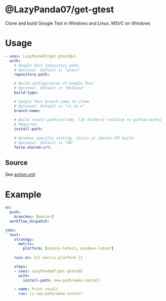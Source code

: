 # @LazyPanda07/get-gtest
Clone and build Google Test in Windows and Linux. MSVC on Windows

# Usage
```yaml
- uses: LazyPanda07/get-gtest@v1
  with:
    # Google Test repository path.
    # Optional. Default is "gtest"
    repository-path:

    # Build configuration of Google Test
    # Optional. Default is "Release"
    build-type:

    # Google Test branch name to clone
    # Optional. Default is "v1.14.x"
    branch-name:
      
    # Build result path(include, lib folders) relative to github.workspace
    # Required.
    install-path:
      
    # Windows specific setting, static or shared CRT build
    # Optional. Default is "ON"
    force-shared-crt:
```

## Source
See [action.yml](https://github.com/LazyPanda07/get-gtest/blob/master/action.yml)

# Example
```yaml
on:
  push:
    branches: [master]
  workflow_dispatch:

jobs:
  test:
    strategy:
      matrix:
        platform: [ubuntu-latest, windows-latest]
    
    runs-on: ${{ matrix.platform }}

    steps:
    - uses: LazyPanda07/get-gtest@1
      with:
        install-path: new-path/make-install

    - name: Print result
      run: ls new-path/make-install
```
